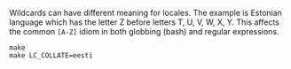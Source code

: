 Wildcards can have different meaning for locales. The example is Estonian
language which has the letter Z before letters T, U, V, W, X, Y. This affects
the common `[A-Z]` idiom in both globbing (bash) and regular expressions.

```
make
make LC_COLLATE=eesti
```
